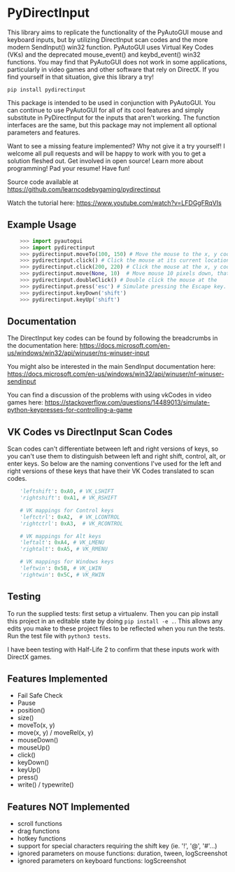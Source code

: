 # PyDirectInput

This library aims to replicate the functionality of the PyAutoGUI mouse and keyboard inputs, but by utilizing DirectInput scan codes and the more modern SendInput() win32 function. PyAutoGUI uses Virtual Key Codes (VKs) and the deprecated mouse_event() and keybd_event() win32 functions. You may find that PyAutoGUI does not work in some applications, particularly in video games and other software that rely on DirectX. If you find yourself in that situation, give this library a try!

`pip install pydirectinput`

This package is intended to be used in conjunction with PyAutoGUI. You can continue to use PyAutoGUI for all of its cool features and simply substitute in PyDirectInput for the inputs that aren't working. The function interfaces are the same, but this package may not implement all optional parameters and features.

Want to see a missing feature implemented? Why not give it a try yourself! I welcome all pull requests and will be happy to work with you to get a solution fleshed out. Get involved in open source! Learn more about programming! Pad your resume! Have fun!

Source code available at https://github.com/learncodebygaming/pydirectinput

Watch the tutorial here: https://www.youtube.com/watch?v=LFDGgFRqVIs

## Example Usage

```python
    >>> import pyautogui
    >>> import pydirectinput
    >>> pydirectinput.moveTo(100, 150) # Move the mouse to the x, y coordinates 100, 150.
    >>> pydirectinput.click() # Click the mouse at its current location.
    >>> pydirectinput.click(200, 220) # Click the mouse at the x, y coordinates 200, 220.
    >>> pydirectinput.move(None, 10)  # Move mouse 10 pixels down, that is, move the mouse relative to its current position.
    >>> pydirectinput.doubleClick() # Double click the mouse at the
    >>> pydirectinput.press('esc') # Simulate pressing the Escape key.
    >>> pydirectinput.keyDown('shift')
    >>> pydirectinput.keyUp('shift')
```

## Documentation

The DirectInput key codes can be found by following the breadcrumbs in the documentation here: https://docs.microsoft.com/en-us/windows/win32/api/winuser/ns-winuser-input

You might also be interested in the main SendInput documentation here: https://docs.microsoft.com/en-us/windows/win32/api/winuser/nf-winuser-sendinput

You can find a discussion of the problems with using vkCodes in video games here: https://stackoverflow.com/questions/14489013/simulate-python-keypresses-for-controlling-a-game

## VK Codes vs DirectInput Scan Codes
Scan codes can't differentiate between left and right versions of keys, so you can't use them to distinguish between left and right shift, control, alt, or enter keys. So below are the naming conventions I've used for the left and right versions of these keys that have their VK Codes translated to scan codes.
```python
    'leftshift': 0xA0, # VK_LSHIFT
    'rightshift': 0xA1, # VK_RSHIFT

    # VK mappings for Control keys
    'leftctrl': 0xA2,  # VK_LCONTROL
    'rightctrl': 0xA3,  # VK_RCONTROL

    # VK mappings for Alt keys
    'leftalt': 0xA4, # VK_LMENU
    'rightalt': 0xA5, # VK_RMENU

    # VK mappings for Windows keys
    'leftwin': 0x5B, # VK_LWIN
    'rightwin': 0x5C, # VK_RWIN
```

## Testing

To run the supplied tests: first setup a virtualenv. Then you can pip install this project in an editable state by doing `pip install -e .`. This allows any edits you make to these project files to be reflected when you run the tests. Run the test file with `python3 tests`.

I have been testing with Half-Life 2 to confirm that these inputs work with DirectX games.

## Features Implemented

- Fail Safe Check
- Pause
- position()
- size()
- moveTo(x, y)
- move(x, y) / moveRel(x, y)
- mouseDown()
- mouseUp()
- click()
- keyDown()
- keyUp()
- press()
- write() / typewrite()

## Features NOT Implemented

- scroll functions
- drag functions
- hotkey functions
- support for special characters requiring the shift key (ie. '!', '@', '#'...)
- ignored parameters on mouse functions: duration, tween, logScreenshot
- ignored parameters on keyboard functions: logScreenshot
